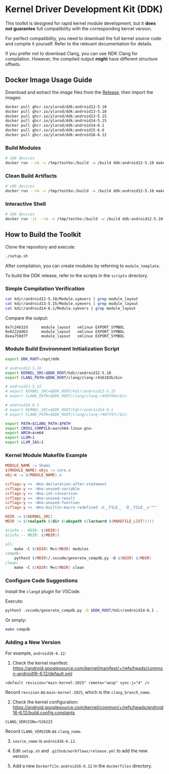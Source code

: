 # Kernel Driver Development Kit (DDK)

This toolkit is designed for rapid kernel module development, but it **does not guarantee** full compatibility with the corresponding kernel version.

For perfect compatibility, you need to download the full kernel source code and compile it yourself. Refer to the relevant documentation for details.

If you prefer not to download Clang, you can use NDK Clang for compilation. However, the compiled output **might** have different structure offsets.

## Docker Image Usage Guide

Download and extract the image files from the [Release](https://github.com/Kernel-SU/ddk/releases/latest), then import the images:

```bash
docker pull ghcr.io/ylarod/ddk:android12-5.10
docker pull ghcr.io/ylarod/ddk:android13-5.10
docker pull ghcr.io/ylarod/ddk:android13-5.15
docker pull ghcr.io/ylarod/ddk:android14-5.15
docker pull ghcr.io/ylarod/ddk:android14-6.1
docker pull ghcr.io/ylarod/ddk:android15-6.6
docker pull ghcr.io/ylarod/ddk:android16-6.12
```

### Build Modules

```bash
# x86 devices
docker run --rm -v /tmp/testko:/build -w /build ddk:android12-5.10 make
```

### Clean Build Artifacts

```bash
# x86 devices
docker run --rm -v /tmp/testko:/build -w /build ddk:android12-5.10 make clean
```

### Interactive Shell

```bash
# x86 devices
docker run -it --rm -v /tmp/testko:/build -w /build ddk:android12-5.10
```

## How to Build the Toolkit

Clone the repository and execute:

```sh
./setup.sh
```

After compilation, you can create modules by referring to `module_template`.

To build the DDK release, refer to the scripts in the `scripts` directory.

### Simple Compilation Verification

```sh
cat kdir/android12-5.10/Module.symvers | grep module_layout
cat kdir/android13-5.15/Module.symvers | grep module_layout
cat kdir/android14-6.1/Module.symvers | grep module_layout
```

Compare the output:

```
0x7c24b32d      module_layout   vmlinux EXPORT_SYMBOL
0x0222dd63      module_layout   vmlinux EXPORT_SYMBOL
0xea759d7f      module_layout   vmlinux EXPORT_SYMBOL
```

### Module Build Environment Initialization Script

```sh
export DDK_ROOT=/opt/ddk

# android12-5.10
export KERNEL_SRC=$DDK_ROOT/kdir/android12-5.10
export CLANG_PATH=$DDK_ROOT/clang/clang-r416183b/bin

# android13-5.15
# export KERNEL_SRC=$DDK_ROOT/kdir/android13-5.15
# export CLANG_PATH=$DDK_ROOT/clang/clang-r450784e/bin

# android14-6.1
# export KERNEL_SRC=$DDK_ROOT/kdir/android14-6.1
# export CLANG_PATH=$DDK_ROOT/clang/clang-r487747c/bin

export PATH=$CLANG_PATH:$PATH
export CROSS_COMPILE=aarch64-linux-gnu-
export ARCH=arm64
export LLVM=1
export LLVM_IAS=1
```

### Kernel Module Makefile Example

```Makefile
MODULE_NAME := Shami
$(MODULE_NAME)-objs := core.o
obj-m := $(MODULE_NAME).o

ccflags-y += -Wno-declaration-after-statement
ccflags-y += -Wno-unused-variable
ccflags-y += -Wno-int-conversion
ccflags-y += -Wno-unused-result
ccflags-y += -Wno-unused-function
ccflags-y += -Wno-builtin-macro-redefined -U__FILE__ -D__FILE__='""'

KDIR := $(KERNEL_SRC)
MDIR := $(realpath $(dir $(abspath $(lastword $(MAKEFILE_LIST)))))

$(info -- KDIR: $(KDIR))
$(info -- MDIR: $(MDIR))

all:
	make -C $(KDIR) M=$(MDIR) modules
compdb:
	python3 $(MDIR)/.vscode/generate_compdb.py -O $(KDIR) $(MDIR)
clean:
	make -C $(KDIR) M=$(MDIR) clean
```

### Configure Code Suggestions

Install the `clangd` plugin for VSCode.

Execute:

```sh
python3 .vscode/generate_compdb.py -O $DDK_ROOT/kdir/android14-6.1 .
```

Or simply:

```sh
make compdb
```

### Adding a New Version

For example, `android16-6.12`:

1. Check the kernel manifest: <https://android.googlesource.com/kernel/manifest/+/refs/heads/common-android16-6.12/default.xml>

```
<default revision="main-kernel-2025" remote="aosp" sync-j="4" />
```

Record `revision` as `main-kernel-2025`, which is the `clang_branch_name`.

2. Check the kernel configuration: <https://android.googlesource.com/kernel/common/+/refs/heads/android16-6.12/build.config.constants>

```
CLANG_VERSION=r536225
```

Record `CLANG_VERSION` as `clang_name`.

3. `source_name` is `android16-6.12`.

4. Edit `setup.sh` and `.github/workflows/release.yml` to add the new version.

5. Add a new `Dockerfile.android16-6.12` in the `dockerfiles` directory.
